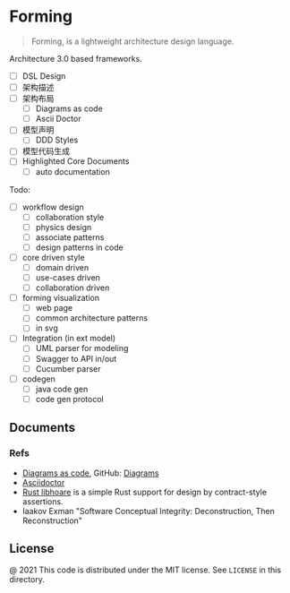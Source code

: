 # Forming

> Forming, is a lightweight architecture design language. 

Architecture 3.0 based frameworks.

- [ ] DSL Design
- [ ] 架构描述
- [ ] 架构布局
   - [ ] Diagrams as code
   - [ ] Ascii Doctor
- [ ] 模型声明
   - [ ] DDD Styles
- [ ] 模型代码生成 
- [ ] Highlighted Core Documents
   - [ ]  auto documentation

Todo:

- [ ] workflow design
   - [ ] collaboration style
   - [ ] physics design
   - [ ] associate patterns
   - [ ] design patterns in code
- [ ] core driven style
   - [ ] domain driven
   - [ ] use-cases driven
   - [ ] collaboration driven
- [ ] forming visualization
   - [ ] web page
   - [ ] common architecture patterns
   - [ ] in svg
- [ ] Integration (in ext model)
  - [ ] UML parser for modeling
  - [ ] Swagger to API in/out
  - [ ] Cucumber parser
- [ ] codegen
   - [ ] java code gen
   - [ ] code gen protocol

Documents
---

### Refs

- [Diagrams as code](https://diagrams.mingrammer.com/docs/getting-started/examples), GitHub: [Diagrams](https://github.com/mingrammer/diagrams)
- [Asciidoctor](https://asciidoctor.org/docs/asciidoctor-diagram/)
- [Rust libhoare](https://github.com/nrc/libhoare) is a simple Rust support for design by contract-style assertions.
- Iaakov Exman "Software Conceptual Integrity: Deconstruction, Then Reconstruction"

License
---

@ 2021 This code is distributed under the MIT license. See `LICENSE` in this directory.
